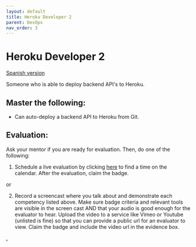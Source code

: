 ```yaml
---
layout: default
title: Heroku Developer 2
parent: DevOps
nav_order: 3
---
```

# Heroku Developer 2

[Spanish version](heroku2-es.md)

Someone who is able to deploy backend API's to Heroku.

## Master the following:

- Can auto-deploy a backend API to Heroku from Git.

## Evaluation:

Ask your mentor if you are ready for evaluation. Then, do one of the following:

1. Schedule a live evaluation by clicking [here](https://webdev.codex.academy/mastery-eval-4?badge=20UQ3ut6SHGPeE88zdgG-A) to find a time on the calendar. After the evaluation, claim the badge.

or

2. Record a screencast where you talk about and demonstrate each competency listed above. Make sure badge criteria and relevant tools are visible in the screen cast AND that your audio is good enough for the evaluator to hear. Upload the video to a service like Vimeo or Youtube (unlisted is fine) so that you can provide a public url for an evaluator to view. Claim the badge and include the video url in the evidence box.

[.](level-4)
